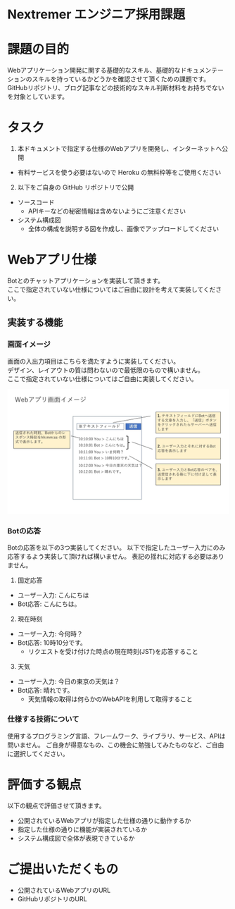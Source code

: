 # Nextremer エンジニア採用課題

# 課題の目的
Webアプリケーション開発に関する基礎的なスキル、基礎的なドキュメンテーションのスキルを持っているかどうかを確認させて頂くための課題です。  
GitHubリポジトリ、ブログ記事などの技術的なスキル判断材料をお持ちでないを対象としています。

# タスク
1. 本ドキュメントで指定する仕様のWebアプリを開発し、インターネットへ公開
  - 有料サービスを使う必要はないので Heroku の無料枠等をご使用ください
2. 以下をご自身の GitHub リポジトリで公開
  - ソースコード
    - APIキーなどの秘密情報は含めないようにご注意ください
  - システム構成図
    - 全体の構成を説明する図を作成し、画像でアップロードしてください

# Webアプリ仕様
Botとのチャットアプリケーションを実装して頂きます。  
ここで指定されていない仕様についてはご自由に設計を考えて実装してください。

## 実装する機能
### 画面イメージ
画面の入出力項目はこちらを満たすように実装してください。  
デザイン、レイアウトの質は問わないので最低限のもので構いません。  
ここで指定されていない仕様についてはご自由に実装してください。

![画面イメージ](https://raw.githubusercontent.com/Nextremer/recruitment-examination/master/img/view_image.jpg)

### Botの応答
Botの応答を以下の3つ実装してください。
以下で指定したユーザー入力にのみ応答するよう実装して頂ければ構いません。
表記の揺れに対応する必要はありません。

1. 固定応答
 - ユーザー入力: こんにちは
 - Bot応答: こんにちは。
2. 現在時刻
 - ユーザー入力: 今何時？
 - Bot応答: 10時10分です。
   - リクエストを受け付けた時点の現在時刻(JST)を応答すること
3. 天気
 - ユーザー入力: 今日の東京の天気は？
 - Bot応答: 晴れです。
   - 天気情報の取得は何らかのWebAPIを利用して取得すること

### 仕様する技術について
使用するプログラミング言語、フレームワーク、ライブラリ、サービス、APIは問いません。
ご自身が得意なもの、この機会に勉強してみたものなど、ご自由に選択してください。

# 評価する観点
以下の観点で評価させて頂きます。
- 公開されているWebアプリが指定した仕様の通りに動作するか
- 指定した仕様の通りに機能が実装されているか
- システム構成図で全体が表現できているか

# ご提出いただくもの
- 公開されているWebアプリのURL
- GitHubリポジトリのURL

